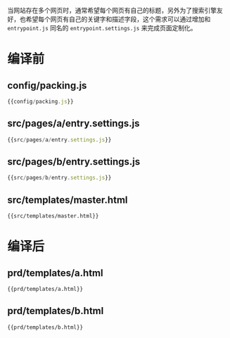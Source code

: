 当网站存在多个网页时，通常希望每个网页有自己的标题，另外为了搜索引擎友好，也希望每个网页有自己的关键字和描述字段，这个需求可以通过增加和 `entrypoint.js` 同名的 `entrypoint.settings.js` 来完成页面定制化。

# 编译前

## config/packing.js
```javascript
{{config/packing.js}}
```

## src/pages/a/entry.settings.js
```javascript
{{src/pages/a/entry.settings.js}}
```

## src/pages/b/entry.settings.js
```javascript
{{src/pages/b/entry.settings.js}}
```

## src/templates/master.html
```html
{{src/templates/master.html}}
```

# 编译后

## prd/templates/a.html
```html
{{prd/templates/a.html}}
```

## prd/templates/b.html
```html
{{prd/templates/b.html}}
```
